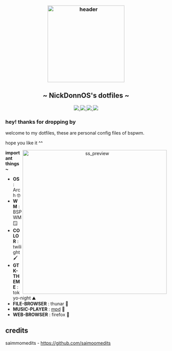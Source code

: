 <h3 align="center">
	<img src="https://github.com/moonlight-coffee.png"  height="240" alt="header"/><br/></h3>

<h2 align="center"> ~ NickDonnOS's dotfiles ~ </h2>


<div align="center">
    <p></p>
    <a href="https://github.com/NickDonnOS/my-first-try-to-rice/stargazers">
        <img src="https://img.shields.io/github/stars/NickDonnOS/my-first-try-to-rice?colorA=1a1b26&colorB=bb9af7&style=for-the-badge">
    </a>
    <a href="https://github.com/NickDonnOS/my-first-try-to-rice/network/members/">
        <img src="https://badges.pufler.dev/updated/NickDonnOS/my-first-try-to-rice?style=for-the-badge&color=e0af68&logoColor=white&labelColor=1a1b26">
    <a href="https://github.com/NickDonnOS/my-first-try-to-rice">
    	<img src="https://img.shields.io/github/repo-size/NickDonnOS/my-first-try-to-rice?colorA=1a1b26&colorB=7dcfff&label=size&style=for-the-badge">
    </a>
    <a href="https://github.com/saimoomedits/levuaska/blob/main/LICENSE">
    	<img src="https://img.shields.io/github/license/NickDonnOS/my-first-try-to-rice?colorA=1a1b26&colorB=f7768e&style=for-the-badge&logoColor=white">
    </a>
</div>
	



### hey! thanks for dropping by 
	
welcome to my dotfiles, these are personal config files of bspwm. 
	
hope you like it ^^
	

	
<p align="center">
	<img src="https://user-images.githubusercontent.com/72156551/154124275-9f96db2c-7cbe-4c5f-94d8-f4369e38d5f4.png" alt="ss_preview" align="right" width="450px">
	</p>
	
**important things~**
	
- **OS** : Arch 🤓 
- **WM** : BSPWM 🪟 
- **COLOR** : twilight 🖌️ 
- **GTK-THEME** : tokyo-night ⛰️ 
- **FILE-BROWSER** : thunar 🦾 
- **MUSIC-PLAYER** : [mpd](https://www.musicpd.org/) 🎵
- **WEB-BROWSER** : firefox 🦊 

<!-- ## Screenshots 🖼️ -->

## credits
saimmomedits - https://github.com/saimoomedits
